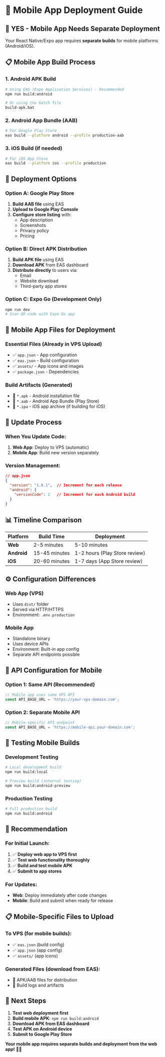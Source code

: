 # 📱 Mobile App Deployment Guide

## 🎯 **YES - Mobile App Needs Separate Deployment**

Your React Native/Expo app requires **separate builds** for mobile platforms (Android/iOS).

## 📋 **Mobile App Build Process**

### **1. Android APK Build**
```bash
# Using EAS (Expo Application Services) - Recommended
npm run build:android

# Or using the batch file
build-apk.bat
```

### **2. Android App Bundle (AAB)**
```bash
# For Google Play Store
eas build --platform android --profile production-aab
```

### **3. iOS Build (if needed)**
```bash
# For iOS App Store
eas build --platform ios --profile production
```

## 🚀 **Deployment Options**

### **Option A: Google Play Store**
1. **Build AAB file** using EAS
2. **Upload to Google Play Console**
3. **Configure store listing** with:
   - App description
   - Screenshots
   - Privacy policy
   - Pricing

### **Option B: Direct APK Distribution**
1. **Build APK file** using EAS
2. **Download APK** from EAS dashboard
3. **Distribute directly** to users via:
   - Email
   - Website download
   - Third-party app stores

### **Option C: Expo Go (Development Only)**
```bash
npm run dev
# Scan QR code with Expo Go app
```

## 📱 **Mobile App Files for Deployment**

### **Essential Files (Already in VPS Upload)**
- ✅ `app.json` - App configuration
- ✅ `eas.json` - Build configuration
- ✅ `assets/` - App icons and images
- ✅ `package.json` - Dependencies

### **Build Artifacts (Generated)**
- 📱 `*.apk` - Android installation file
- 📱 `*.aab` - Android App Bundle (Play Store)
- 📱 `*.ipa` - iOS app archive (if building for iOS)

## 🔄 **Update Process**

### **When You Update Code:**
1. **Web App**: Deploy to VPS (automatic)
2. **Mobile App**: Build new version separately

### **Version Management:**
```json
// app.json
{
  "version": "1.0.1",  // Increment for each release
  "android": {
    "versionCode": 2   // Increment for each Android build
  }
}
```

## 📊 **Timeline Comparison**

| Platform | Build Time | Deployment |
|----------|------------|------------|
| **Web** | 2-5 minutes | 5-10 minutes |
| **Android** | 15-45 minutes | 1-2 hours (Play Store review) |
| **iOS** | 20-60 minutes | 1-7 days (App Store review) |

## ⚙️ **Configuration Differences**

### **Web App (VPS)**
- Uses `dist/` folder
- Served via HTTP/HTTPS
- Environment: `.env.production`

### **Mobile App**
- Standalone binary
- Uses device APIs
- Environment: Built-in app config
- Separate API endpoints possible

## 🔧 **API Configuration for Mobile**

### **Option 1: Same API (Recommended)**
```javascript
// Mobile app uses same VPS API
const API_BASE_URL = 'https://your-vps-domain.com';
```

### **Option 2: Separate Mobile API**
```javascript
// Mobile-specific API endpoint
const API_BASE_URL = 'https://mobile-api.your-domain.com';
```

## 📱 **Testing Mobile Builds**

### **Development Testing**
```bash
# Local development build
npm run build:local

# Preview build (internal testing)
npm run build:android-preview
```

### **Production Testing**
```bash
# Full production build
npm run build:android
```

## 🎯 **Recommendation**

### **For Initial Launch:**
1. ✅ **Deploy web app to VPS first**
2. ✅ **Test web functionality thoroughly**
3. ✅ **Build and test mobile APK**
4. ✅ **Submit to app stores**

### **For Updates:**
- **Web**: Deploy immediately after code changes
- **Mobile**: Build and submit when ready for release

## 📋 **Mobile-Specific Files to Upload**

### **To VPS (for mobile builds):**
- ✅ `eas.json` (build config)
- ✅ `app.json` (app config)
- ✅ `assets/` (app icons)

### **Generated Files (download from EAS):**
- 📱 APK/AAB files for distribution
- 📱 Build logs and artifacts

## 🚀 **Next Steps**

1. **Test web deployment first**
2. **Build mobile APK**: `npm run build:android`
3. **Download APK from EAS dashboard**
4. **Test APK on Android device**
5. **Submit to Google Play Store**

**Your mobile app requires separate builds and deployment from the web app!** 📱✨
